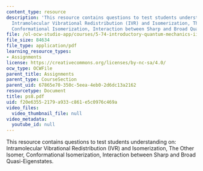 ```yaml
---
content_type: resource
description: 'This resource contains questions to test students understanding on:
  Intramolecular Vibrational Redistribution (IVR) and Isomerization, The Other Isomer,
  Conformational Isomerization, Interaction between Sharp and Broad Quasi-Eigenstates.'
file: /ol-ocw-studio-app/courses/5-74-introductory-quantum-mechanics-ii-spring-2004/f20e63552179a933c861e5c0976c469a_ps8.pdf
file_size: 84634
file_type: application/pdf
learning_resource_types:
- Assignments
license: https://creativecommons.org/licenses/by-nc-sa/4.0/
ocw_type: OCWFile
parent_title: Assignments
parent_type: CourseSection
parent_uid: 67865e70-350c-5eea-4eb0-2d6dc13a2162
resourcetype: Document
title: ps8.pdf
uid: f20e6355-2179-a933-c861-e5c0976c469a
video_files:
  video_thumbnail_file: null
video_metadata:
  youtube_id: null
---
```

This resource contains questions to test students understanding on: Intramolecular Vibrational Redistribution (IVR) and Isomerization, The Other Isomer, Conformational Isomerization, Interaction between Sharp and Broad Quasi-Eigenstates.
